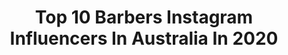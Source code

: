 ---
title: Top 10 Barbers Instagram Influencers In Australia In 2020
description: >-
  Find top barbers Instagram influencers in Australia in 2020. Most popular hashtags: #summer #health #barber #australia.
platform: Instagram
profiles:
  - username: "chaybrows"
    fullname: >-
      Chaylene Liddell
    location: "Australia"
    followers: 15656
    engagement: 325
    commentsToLikes: 0.055657
    id: ck6ub1a2c6vwf0j71hgpwqz99
    verified: false
    hashtags: "#alopeciamicrobladingbrows, #dollyparton, #browtherapy, #throwbackchaybrows"
  - username: "braidbarbers"
    fullname: >-
      Braid Barbers
    location: "Australia"
    followers: 100899
    engagement: 103
    commentsToLikes: 0.015368
    id: ck6u5m81dafy40j710f0wak93
    verified: false
    hashtags: "#fraktelny, #lockdown, #halloween2019, #barbertheory"
  - username: "themrbarbers"
    fullname: >-
      𝐒𝐭𝐲𝐥𝐢𝐬𝐭 𝐁𝐚𝐫𝐛𝐞𝐫𝐬♠️
    location: "Australia"
    followers: 37290
    engagement: 998
    commentsToLikes: 0.019457
    id: ckap6s7quh7la0i78u0c9hr94
    verified: false
    hashtags: ""
  - username: "joeyscandizzo"
    fullname: >-
      J O E Y  S C A N D I Z Z O
    location: "Australia"
    followers: 105605
    engagement: 525
    commentsToLikes: 0.018379
    id: ck0vz2pkl6zqo0i19irl6q9pn
    verified: true
    hashtags: "#ngvgala, #covid, #dysonhairathome, #happybirthday"
  - username: "jasmyn.ms"
    fullname: >-
      Jasmyn Smith 🐳
    location: "Australia"
    followers: 36384
    engagement: 341
    commentsToLikes: 0.199857
    id: ck5cfdchrmqah0i11ut2fl95b
    verified: false
    hashtags: "#onscreen, #photographylife, #mothersday, #denim"
  - username: "rizgamal"
    fullname: >-
      Fariz Egia Gamal
    location: "Australia"
    followers: 14191
    engagement: 722
    commentsToLikes: 0.090986
    id: ck5pzi25t12ww0i113je8z6dh
    verified: false
    hashtags: "#gabut, #gunbound, #xianthegreatmerchant, #sealonline"
  - username: "debbie_sugrue"
    fullname: >-
      Debbie Sugrue
    location: "Australia"
    followers: 67863
    engagement: 126
    commentsToLikes: 0.080404
    id: ck15qp5y13ytg0i19rgexc9ge
    verified: false
    hashtags: "#hiddentalent, #airbrushtan, #hairtrends, #solarium"
  - username: "farkie.02"
    fullname: >-
      Mark Fitzpatrick
    location: "Australia"
    followers: 3748
    engagement: 5635
    commentsToLikes: 0.023340
    id: ck8sxt9n6ikyz0j78er1kww3l
    verified: false
    hashtags: "#barber, #gaykiss, #gaylove, #viscogirl"
  - username: "bill.michael.goldsmith"
    fullname: >-
      B GOLDSMITH
    location: "Australia"
    followers: 40035
    engagement: 167
    commentsToLikes: 0.188957
    id: ck0vwjacwu30e0i19pszy90nx
    verified: true
    hashtags: "#smoothiebowl, #accomplish, #instaquotes, #killer"
  - username: "martyandmichael"
    fullname: >-
      Marty and Michael
    location: "Australia"
    followers: 1083064
    engagement: 775
    commentsToLikes: 0.013645
    id: ck5c6h4vl5fda0i11uczvszwy
    verified: false
    hashtags: "#plague, #experiment, #expensivecars, #game"
---